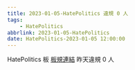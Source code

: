 ```yaml
---
title: 2023-01-05-HatePolitics 違規 0 人
tags:
    - HatePolitics
abbrlink: 2023-01-05-HatePolitics
date: HatePolitics-2023-01-05 12:00:00
---
```

HatePolitics 板 [板規連結](https://www.ptt.cc/bbs/HatePolitics/M.1617115262.A.D60.html)
昨天違規 0 人
